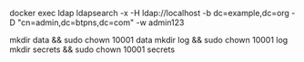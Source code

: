 docker exec ldap ldapsearch -x -H ldap://localhost -b dc=example,dc=org -D "cn=admin,dc=btpns,dc=com" -w admin123


mkdir data && sudo chown 10001 data
mkdir log && sudo chown 10001 log
mkdir secrets && sudo chown 10001 secrets